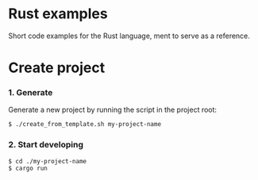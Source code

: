 # Rust examples
Short code examples for the Rust language, ment to serve as a reference.

# Create project

### 1. Generate
Generate a new project by running the script in the project root:

```sh
$ ./create_from_template.sh my-project-name
```

### 2. Start developing

```sh
$ cd ./my-project-name
$ cargo run
```
